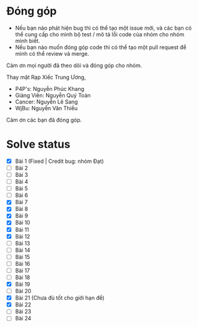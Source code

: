 # Đóng góp
- Nếu bạn nào phát hiện bug thì có thể tạo một issue mới, và các bạn có thể cung cấp cho mình bộ test / mô tả lỗi code của nhóm cho nhóm mình biết.
- Nếu bạn nào muốn đóng góp code thì có thể tạo một pull request để mình có thể review và merge.

Cảm ơn mọi người đã theo dõi và đóng góp cho nhóm.

Thay mặt Rạp Xiếc Trung Ương,
- P4P's: Nguyễn Phúc Khang
- Giảng Viên: Nguyễn Quý Toàn
- Cancer: Nguyễn Lê Sang
- WjBu: Nguyễn Văn Thiều

Cảm ơn các bạn đã đóng góp.
# Solve status
- [x] Bài 1 (Fixed | Credit bug: nhóm Đạt)
- [ ] Bài 2
- [ ] Bài 3
- [ ] Bài 4
- [ ] Bài 5
- [ ] Bài 6
- [x] Bài 7
- [x] Bài 8
- [x] Bài 9
- [x] Bài 10
- [x] Bài 11
- [x] Bài 12
- [ ] Bài 13
- [ ] Bài 14
- [ ] Bài 15
- [ ] Bài 16
- [ ] Bài 17
- [ ] Bài 18
- [x] Bài 19
- [ ] Bài 20
- [x] Bài 21 (Chưa đủ tốt cho giới hạn đề)
- [x] Bài 22
- [ ] Bài 23
- [ ] Bài 24
